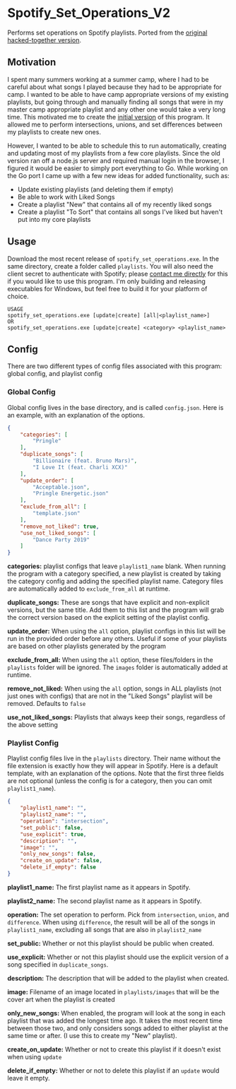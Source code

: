 # Spotify_Set_Operations_V2
Performs set operations on Spotify playlists. Ported from the [original hacked-together version](https://github.com/ConnorPickles/Spotify-Set-Operations).

## Motivation
I spent many summers working at a summer camp, where I had to be careful about what songs I played because they had to be appropriate for camp. I wanted to be able to have camp appropriate versions of my existing playlists, but going through and manually finding all songs that were in my master camp appropriate playlist and any other one would take a very long time. This motivated me to create the [initial version](https://github.com/ConnorPickles/Spotify-Set-Operations) of this program. It allowed me to perform intersections, unions, and set differences between my playlists to create new ones.

However, I wanted to be able to schedule this to run automatically, creating and updating most of my playlists from a few core playlists. Since the old version ran off a node.js server and required manual login in the browser, I figured it would be easier to simply port everything to Go. While working on the Go port I came up with a few new ideas for added functionality, such as:

  - Update existing playlists (and deleting them if empty)
  - Be able to work with Liked Songs
  - Create a playlist "New" that contains all of my recently liked songs
  - Create a playlist "To Sort" that contains all songs I've liked but haven't put into my core playlists

## Usage
Download the most recent release of `spotify_set_operations.exe`. In the same directory, create a folder called `playlists`. You will also need the client secret to authenticate with Spotify; please [contact me directly](mailto:cpickles98@gmail.com) for this if you would like to use this program. I'm only building and releasing executables for Windows, but feel free to build it for your platform of choice.
```
USAGE
spotify_set_operations.exe [update|create] [all|<playlist_name>]
OR
spotify_set_operations.exe [update|create] <category> <playlist_name>
```

## Config
There are two different types of config files associated with this program: global config, and playlist config

### Global Config
Global config lives in the base directory, and is called `config.json`. Here is an example, with an explanation of the options.

```json
{
    "categories": [
        "Pringle"
    ],
    "duplicate_songs": [
        "Billionaire (feat. Bruno Mars)",
        "I Love It (feat. Charli XCX)"
    ],
    "update_order": [
        "Acceptable.json",
        "Pringle Energetic.json"
    ],
    "exclude_from_all": [
        "template.json"
    ],
    "remove_not_liked": true,
    "use_not_liked_songs": [
        "Dance Party 2019"
    ]
}
```

**categories:** playlist configs that leave `playlist1_name` blank. When running the program with a category specified, a new playlist is created by taking the category config and adding the specified playlist name. Category files are automatically added to `exclude_from_all` at runtime.

**duplicate_songs:** These are songs that have explicit and non-explicit versions, but the same title. Add them to this list and the program will grab the correct version based on the explicit setting of the playlist config.

**update_order:** When using the `all` option, playlist configs in this list will be run in the provided order before any others. Useful if some of your playlists are based on other playlists generated by the program

**exclude_from_all:** When using the `all` option, these files/folders in the `playlists` folder will be ignored. The `images` folder is automatically added at runtime.

**remove_not_liked:** When using the `all` option, songs in ALL playlists (not just ones with configs) that are not in the "Liked Songs" playlist will be removed. Defaults to `false`

**use_not_liked_songs:** Playlists that always keep their songs, regardless of the above setting

### Playlist Config
Playlist config files live in the `playlists` directory. Their name without the file extension is exactly how they will appear in Spotify. Here is a default template, with an explanation of the options. Note that the first three fields are not optional (unless the config is for a category, then you can omit `playlist1_name`).

```json
{
    "playlist1_name": "",
    "playlist2_name": "",
    "operation": "intersection",
    "set_public": false,
    "use_explicit": true,
    "description": "",
    "image": "",
    "only_new_songs": false,
    "create_on_update": false,
    "delete_if_empty": false
}
```

**playlist1_name:** The first playlist name as it appears in Spotify.

**playlist2_name:** The second playlist name as it appears in Spotify.

**operation:** The set operation to perform. Pick from `intersection`, `union`, and `difference`. When using `difference`, the result will be all of the songs in `playlist1_name`, excluding all songs that are also in `playlist2_name`

**set_public:** Whether or not this playlist should be public when created.

**use_explicit:** Whether or not this playlist should use the explicit version of a song specified in `duplicate_songs`.

**description:** The description that will be added to the playlist when created.

**image:** Filename of an image located in `playlists/images` that will be the cover art when the playlist is created

**only_new_songs:** When enabled, the program will look at the song in each playlist that was added the longest time ago. It takes the most recent time between those two, and only considers songs added to either playlist at the same time or after. (I use this to create my "New" playlist).

**create_on_update:** Whether or not to create this playlist if it doesn't exist when using `update`

**delete_if_empty:** Whether or not to delete this playlist if an `update` would leave it empty.